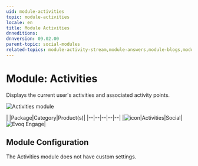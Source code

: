 ```yaml
---
uid: module-activities
topic: module-activities
locale: en
title: Module Activities
dnneditions: 
dnnversion: 09.02.00
parent-topic: social-modules
related-topics: module-activity-stream,module-answers,module-blogs,module-challenges,module-discussions,module-group-directory,module-group-spaces,module-ideas,module-journal,module-latest-challenges,module-leaderboard,module-member-directory,module-message-center,module-my-status,module-profile-dashboard,module-social-groups,module-related-content,module-social-events,module-social-sharing,module-user-badges,module-wiki
---
```


# Module: Activities

Displays the current user's activities and associated activity points.

  

![Activities module](/images/scr-module-Activities.png)

  

|  |Package|Category|Product(s)|
|--|--|--|--|--|
|![icon](/images/ico-module-activities.png)|Activities|Social|![Evoq Engage](/images/ico-evoq-engage.png)|

## Module Configuration

The Activities module does not have custom settings.